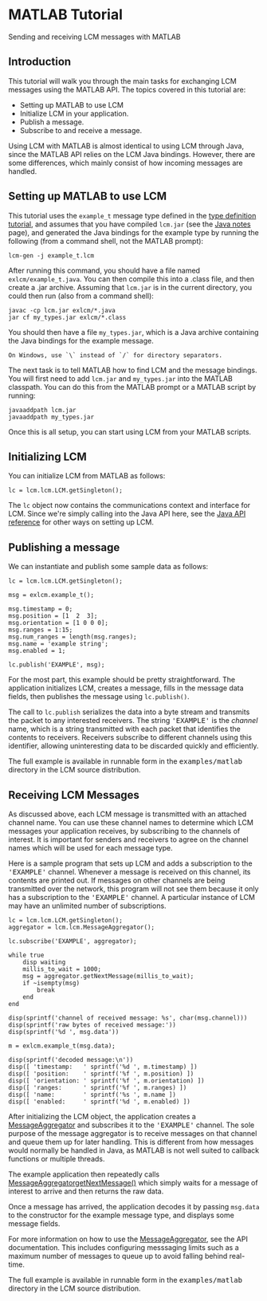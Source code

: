 # MATLAB Tutorial

Sending and receiving LCM messages with MATLAB

## Introduction

This tutorial will walk you through the main tasks for exchanging LCM messages
using the MATLAB API.  The topics covered
in this tutorial are:

- Setting up MATLAB to use LCM
- Initialize LCM in your application.
- Publish a message.
- Subscribe to and receive a message.

Using LCM with MATLAB is almost identical to using LCM through Java, since the
MATLAB API relies on the LCM Java bindings.  However, there are some
differences, which mainly consist of how incoming messages are handled.

## Setting up MATLAB to use LCM

This tutorial uses the `example_t` message type defined in the
[type definition tutorial](tutorial-lcmgen.md), and assumes that you have
compiled `lcm.jar` (see the [Java notes](java-notes.md) page), and 
generated the Java bindings for the example type by running the following 
(from a command shell, not the MATLAB prompt):
``` 
lcm-gen -j example_t.lcm
``` 

After running this command, you should have a file named
`exlcm/example_t.java`.
You can then compile this into a .class file, and then create a .jar
archive.  Assuming that `lcm.jar` is in the current directory, you
could then run (also from a command shell):

``` 
javac -cp lcm.jar exlcm/*.java
jar cf my_types.jar exlcm/*.class
``` 

You should then have a file `my_types.jar`, which is a Java archive containing
the Java bindings for the example message.

```{note}
On Windows, use `\` instead of `/` for directory separators.
```

The next task is to tell MATLAB how to find LCM and the message bindings.  You
will first need to add `lcm.jar` and `my_types.jar` into the MATLAB
classpath.  You can do this from the MATLAB prompt or a MATLAB script by
running:

``` 
javaaddpath lcm.jar
javaaddpath my_types.jar
``` 

Once this is all setup, you can start using LCM from your MATLAB scripts.

## Initializing LCM

You can initialize LCM from MATLAB as follows:

``` 
lc = lcm.lcm.LCM.getSingleton();
``` 

The `lc` object now contains the communications context and interface for LCM.
Since we're simply calling into the Java API here, see the <a href="../javadocs/index.html">Java API reference</a> for other ways on setting up LCM.

## Publishing a message

We can instantiate and publish some sample data as follows:
    
``` 
lc = lcm.lcm.LCM.getSingleton();

msg = exlcm.example_t();

msg.timestamp = 0;
msg.position = [1  2  3];
msg.orientation = [1 0 0 0];
msg.ranges = 1:15;
msg.num_ranges = length(msg.ranges);
msg.name = 'example string';
msg.enabled = 1;

lc.publish('EXAMPLE', msg);
``` 

For the most part, this example should be pretty straightforward.  The
application initializes LCM, creates a message, fills in the message data
fields, then publishes the message using `lc.publish()`.

The call to `lc.publish` serializes the data into a byte stream and
transmits the packet to any interested receivers.  The string
<tt>'EXAMPLE'</tt> is the <em>channel</em> name, which is a string
transmitted with each packet that identifies the contents to receivers.
Receivers subscribe to different channels using this identifier, allowing
uninteresting data to be discarded quickly and efficiently.

The full example is available in runnable form in the 
<tt>examples/matlab</tt> directory in the LCM source distribution.

## Receiving LCM Messages

As discussed above, each LCM message is transmitted with an attached channel
name.  You can use these channel names to determine which LCM messages your
application receives, by subscribing to the channels of interest.  It is
important for senders and receivers to agree on the channel names which will
be used for each message type.

Here is a sample program that sets up LCM and adds a subscription to the
<tt>'EXAMPLE'</tt> channel.  Whenever a message is received on this
channel, its contents are printed out.  If messages on other channels are
being transmitted over the network, this program will not see them because it
only has a subscription to the <tt>'EXAMPLE'</tt> channel.  A
particular instance of LCM may have an unlimited number of subscriptions.

``` 
lc = lcm.lcm.LCM.getSingleton();
aggregator = lcm.lcm.MessageAggregator();

lc.subscribe('EXAMPLE', aggregator);

while true
    disp waiting
    millis_to_wait = 1000;
    msg = aggregator.getNextMessage(millis_to_wait);
    if ~isempty(msg)
        break
    end
end

disp(sprintf('channel of received message: %s', char(msg.channel)))
disp(sprintf('raw bytes of received message:'))
disp(sprintf('%d ', msg.data'))

m = exlcm.example_t(msg.data);

disp(sprintf('decoded message:\n'))
disp([ 'timestamp:   ' sprintf('%d ', m.timestamp) ])
disp([ 'position:    ' sprintf('%f ', m.position) ])
disp([ 'orientation: ' sprintf('%f ', m.orientation) ])
disp([ 'ranges:      ' sprintf('%f ', m.ranges) ])
disp([ 'name:        ' sprintf('%s ', m.name ])
disp([ 'enabled:     ' sprintf('%d ', m.enabled) ])
``` 

After initializing the LCM object, the application creates a <a href="../javadocs/lcm/lcm/MessageAggregator.html">MessageAggregator</a> and subscribes it to the <tt>'EXAMPLE'</tt> channel.
The sole purpose of the message aggregator is to receive messages
on that channel and queue them up for later handling.  This is different from
how messages would normally be handled in Java, as MATLAB is not well suited to
callback functions or multiple threads.

The example application then repeatedly calls 
<a href="../javadocs/lcm/lcm/MessageAggregator.html#getNextMessage-long-">MessageAggregatorgetNextMessage()</a>
which simply waits for a message of interest to arrive and then returns the raw
data.

Once a message has arrived, the application decodes it by passing `msg.data`
to the constructor for the example message type, and displays some message
fields.

For more information on how to use the
<a href="../javadocs/lcm/lcm/MessageAggregator.html">MessageAggregator</a>,
see the API documentation.  This includes configuring messsaging limits such as
a maximum number of messages to queue up to avoid falling behind real-time.

The full example is available in runnable form in the
<tt>examples/matlab</tt> directory in the LCM source distribution.
